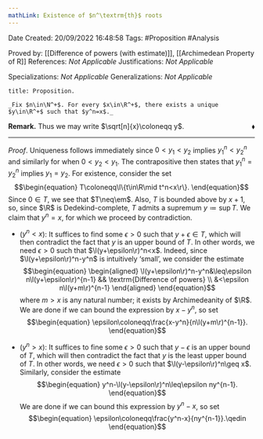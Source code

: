 ```yaml
---
mathLink: Existence of $n^\textrm{th}$ roots
---
```


<div class="topSpace"></div>

Date Created: 20/09/2022 16:48:58
Tags: #Proposition #Analysis

Proved by: [[Difference of powers (with estimate)]], [[Archimedean Property of R]]
References: _Not Applicable_
Justifications: _Not Applicable_

Specializations: _Not Applicable_
Generalizations: _Not Applicable_

``` ad-Proposition
title: Proposition.

_Fix $n\in\N^+$. For every $x\in\R^+$, there exists a unique $y\in\R^+$ such that $y^n=x$._

```

**Remark.** Thus we may write $\sqrt[n]{x}\coloneqq y$.<span style="float:right;">$\blacklozenge$</span>

---

_Proof_. Uniqueness follows immediately since $0<y_1<y_2$ implies $y_1^n<y_2^n$ and similarly for when $0<y_2<y_1$. The contrapositive then states that $y_1^n=y_2^n$ implies $y_1=y_2$. For existence, consider the set
$$\begin{equation}
    T\coloneqq\l\{t\in\R\mid t^n<x\r\}.
\end{equation}$$
Since $0\in T$, we see that $T\neq\em$. Also, $T$ is bounded above by $x+1$, so, since $\R$ is Dedekind-complete, $T$ admits a supremum $y\coloneqq\sup T$. We claim that $y^n=x$, for which we proceed by contradiction.
* ($y^n<x$): It suffices to find some $\epsilon>0$ such that $y+\epsilon\in T$, which will then contradict the fact that $y$ is an upper bound of $T$. In other words, we need $\epsilon>0$ such that $\l(y+\epsilon\r)^n<x$. Indeed, since $\l(y+\epsilon\r)^n-y^n$ is intuitively $\textrm{`}$small$\textrm{'}$, we consider the estimate
$$\begin{equation}
    \begin{aligned}
        \l(y+\epsilon\r)^n-y^n&\leq\epsilon n\l(y+\epsilon\r)^{n-1} && \textrm{Difference of powers} \\
        &<\epsilon n\l(y+m\r)^{n-1}
    \end{aligned}
\end{equation}$$
where $m>x$ is any natural number; it exists by Archimedeanity of $\R$. We are done if we can bound the expression by $x-y^n$, so set
$$\begin{equation}
    \epsilon\coloneqq\frac{x-y^n}{n\l(y+m\r)^{n-1}}.
\end{equation}$$

* ($y^n>x$): It suffices to fine some $\epsilon>0$ such that $y-\epsilon$ is an upper bound of $T$, which will then contradict the fact that $y$ is the least upper bound of $T$. In other words, we need $\epsilon>0$ such that $\l(y-\epsilon\r)^n\geq x$. Similarly, consider the estimate
$$\begin{equation}
    y^n-\l(y-\epsilon\r)^n\leq\epsilon ny^{n-1}.
\end{equation}$$
We are done if we can bound this expression by $y^n-x$, so set
$$\begin{equation}
    \epsilon\coloneqq\frac{y^n-x}{ny^{n-1}}.\qedin
\end{equation}$$
